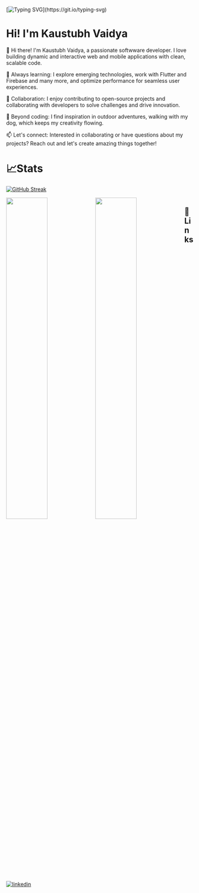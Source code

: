 
#
[![Typing SVG](https://readme-typing-svg.demolab.com?font=Roboto&weight=900&size=35&pause=1000&color=6499E9&center=true&vCenter=true&width=435&lines=Hello+FOLKS+....)](https://git.io/typing-svg)
#

# Hi! I'm Kaustubh Vaidya

👋 Hi there! I'm Kaustubh Vaidya, a passionate softwware developer. I love building dynamic and interactive web and mobile applications with clean, scalable code.

🌱 Always learning: I explore emerging technologies, work with Flutter and Firebase and many more, and optimize performance for seamless user experiences.

🚀 Collaboration: I enjoy contributing to open-source projects and collaborating with developers to solve challenges and drive innovation.

🌟 Beyond coding: I find inspiration in outdoor adventures, walking with my dog, which keeps my creativity flowing.

📫 Let's connect: Interested in collaborating or have questions about my projects? Reach out and let's create amazing things together!


#

# 📈Stats
[![GitHub Streak](https://streak-stats.demolab.com?user=KaustubhVaidya404)](https://git.io/streak-stats)

<img align="left" width="47%" src="https://github-readme-stats.vercel.app/api?username=KaustubhVaidya404&count_private=true" />
<img align="left" width="47%" src="https://github-readme-stats.vercel.app/api/top-langs/?username=KaustubhVaidya404&layout=compact" />
 
#
## 🔗 Links

[![linkedin](https://img.shields.io/badge/linkedin-0A66C2?style=for-the-badge&logo=linkedin&logoColor=white)](https://www.linkedin.com/in/kaustubh-vaidya-71947221b)

